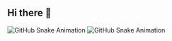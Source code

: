 ## Hi there 👋
![GitHub Snake Animation](https://github.com/calebjcarlson/calebjcarlson/blob/output/github-contribution-grid-snake.svg)
![GitHub Snake Animation](https://github.com/calebjcarlson/calebjcarlson/blob/output/github-contribution-grid-snake-dark.svg?palette=github-dark)


<!--
**calebjcarlson/calebjcarlson** is a ✨ _special_ ✨ repository because its `README.md` (this file) appears on your GitHub profile.

Here are some ideas to get you started:

- 🔭 I’m currently working on ...
- 🌱 I’m currently learning ...
- 👯 I’m looking to collaborate on ...
- 🤔 I’m looking for help with ...
- 💬 Ask me about ...
- 📫 How to reach me: ...
- 😄 Pronouns: ...
- ⚡ Fun fact: ...
-->
